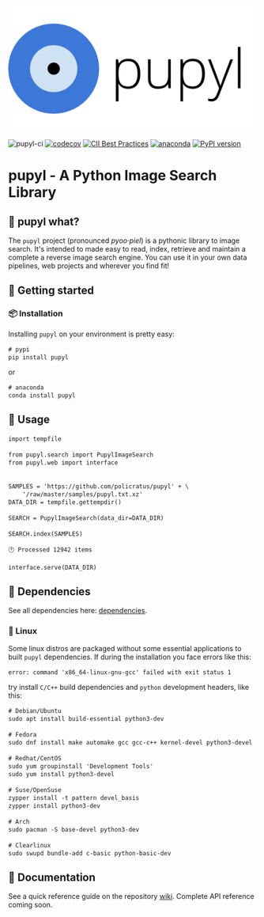 
![pupyl](https://github.com/policratus/pupyl/raw/master/docs/pupyl.png)

![pupyl-ci](https://github.com/policratus/pupyl/workflows/pupyl-ci/badge.svg)
[![codecov](https://codecov.io/gh/policratus/pupyl/branch/master/graph/badge.svg)](https://codecov.io/gh/policratus/pupyl)
[![CII Best Practices](https://bestpractices.coreinfrastructure.org/projects/4325/badge)](https://bestpractices.coreinfrastructure.org/projects/4325)
[![anaconda](https://anaconda.org/policratus/pupyl/badges/version.svg)](https://anaconda.org/policratus/pupyl/badges/version.svg)
[![PyPI version](https://badge.fury.io/py/pupyl.svg)](https://badge.fury.io/py/pupyl)

# pupyl - A Python Image Search Library

## 🧿 pupyl what?
The `pupyl` project (pronounced _pyoo·piel_) is a pythonic library to image search. It's intended to made easy to read, index, retrieve and maintain a complete a reverse image search engine. You can use it in your own data pipelines, web projects and wherever you find fit!

## 🎉 Getting started
### 📦 Installation
Installing `pupyl` on your environment is pretty easy:
```
# pypi
pip install pupyl
```
or
```
# anaconda
conda install pupyl
```
## 🚸 Usage
```
import tempfile

from pupyl.search import PupylImageSearch
from pupyl.web import interface


SAMPLES = 'https://github.com/policratus/pupyl' + \
    '/raw/master/samples/pupyl.txt.xz'
DATA_DIR = tempfile.gettempdir()

SEARCH = PupylImageSearch(data_dir=DATA_DIR)

SEARCH.index(SAMPLES)

🕐 Processed 12942 items

interface.serve(DATA_DIR)
```

## 📌 Dependencies
See all dependencies here: [dependencies](https://github.com/policratus/pupyl/network/dependencies).

### 🐧 Linux
Some linux distros are packaged without some essential applications to built `pupyl` dependencies. If during the installation you face errors like this:
```
error: command 'x86_64-linux-gnu-gcc' failed with exit status 1
```
try install `C/C++` build dependencies and `python` development headers, like this:
```
# Debian/Ubuntu
sudo apt install build-essential python3-dev

# Fedora
sudo dnf install make automake gcc gcc-c++ kernel-devel python3-devel

# Redhat/CentOS
sudo yum groupinstall 'Development Tools'
sudo yum install python3-devel

# Suse/OpenSuse
zypper install -t pattern devel_basis
zypper install python3-dev

# Arch
sudo pacman -S base-devel python3-dev

# Clearlinux
sudo swupd bundle-add c-basic python-basic-dev
```

## 📝 Documentation
See a quick reference guide on the repository [wiki](https://github.com/policratus/pupyl/wiki). Complete API reference coming soon.
